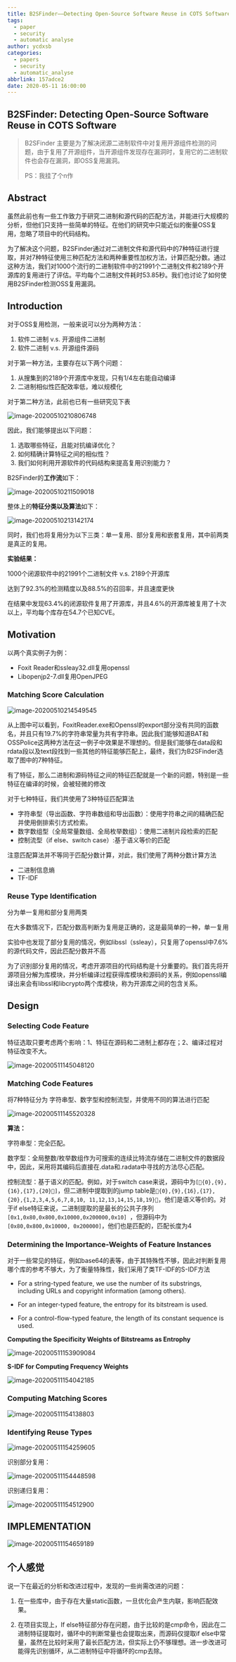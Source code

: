 ```yaml
---
title: B2SFinder——Detecting Open-Source Software Reuse in COTS Software(ASE 2019)
tags:
  - paper
  - security
  - automatic analyse
author: ycdxsb
categories:
  - papers
  - security
  - automatic_analyse
abbrlink: 157adce2
date: 2020-05-11 16:00:00
---
```

<!--toc-->


## B2SFinder: Detecting Open-Source Software Reuse in COTS Software

>  B2SFinder 主要是为了解决闭源二进制软件中对复用开源组件检测的问题，由于复用了开源组件，当开源组件发现存在漏洞时，复用它的二进制软件也会存在漏洞，即OSS复用漏洞。
>
> PS：我挂了个n作



## Abstract

虽然此前也有一些工作致力于研究二进制和源代码的匹配方法，并能进行大规模的分析，但他们只支持一些简单的特征。在他们的研究中只能近似的衡量OSS复用，忽略了项目中的代码结构。

为了解决这个问题，B2SFinder通过对二进制文件和源代码中的7种特征进行提取，并对7种特征使用三种匹配方法和两种重要性加权方法，计算匹配分数。通过这种方法，我们对1000个流行的二进制软件中的21991个二进制文件和2189个开源库的复用进行了评估。平均每个二进制文件耗时53.85秒。我们也讨论了如何使用B2SFinder检测OSS复用漏洞。

<!--more-->

## Introduction

对于OSS复用检测，一般来说可以分为两种方法：

1. 软件二进制 v.s. 开源组件二进制
2. 软件二进制 v.s. 开源组件源码

对于第一种方法，主要存在以下两个问题：

1. 从搜集到的2189个开源库中发现，只有1/4左右能自动编译
2. 二进制相似性匹配效率低，难以规模化

对于第二种方法，此前也已有一些研究见下表

![image-20200510210806748](https://ycdxsb-1257345996.cos.ap-beijing.myqcloud.com/blog/2020-07-11-133609.jpg)



因此，我们能够提出以下问题：

1. 选取哪些特征，且能对抗编译优化？
2. 如何精确计算特征之间的相似性？
3. 我们如何利用开源软件的代码结构来提高复用识别能力？



B2SFinder的**工作流**如下：

![image-20200510211509018](https://ycdxsb-1257345996.cos.ap-beijing.myqcloud.com/blog/2020-07-11-133616.jpg)

整体上的**特征分类以及算法**如下：

![image-20200510213142174](https://ycdxsb-1257345996.cos.ap-beijing.myqcloud.com/blog/2020-07-11-133623.jpg)

同时，我们也将复用分为以下三类：单一复用、部分复用和嵌套复用，其中前两类是真正的复用。

**实验结果：**

1000个闭源软件中的21991个二进制文件 v.s. 2189个开源库

达到了92.3%的检测精度以及88.5%的召回率，并且速度更快

在结果中发现63.4%的闭源软件复用了开源库，并且4.6%的开源库被复用了十次以上，平均每个库存在54.7个已知CVE。



## Motivation

以两个真实例子为例：

- Foxit Reader和ssleay32.dll复用openssl
- Libopenjp2-7.dll复用OpenJPEG



### Matching Score Calculation

![image-20200510214549545](https://ycdxsb-1257345996.cos.ap-beijing.myqcloud.com/blog/2020-07-11-133631.jpg)

从上图中可以看到，FoxitReader.exe和Openssl的export部分没有共同的函数名，并且只有19.7%的字符串常量为共有字符串。因此我们能够知道BAT和OSSPolice这两种方法在这一例子中效果是不理想的。但是我们能够在data段和rdata段以及text段找到一些其他的特征能够匹配上，最终，我们为B2SFinder选取了图中的7种特征。

有了特征，那么二进制和源码特征之间的特征匹配就是一个新的问题，特别是一些特征在编译的时候，会被轻微的修改



对于七种特征，我们共使用了3种特征匹配算法

- 字符串型（导出函数、字符串数组和导出函数）：使用字符串之间的精确匹配并使用倒排索引方式检索。
- 数字数组型（全局常量数组、全局枚举数组）：使用二进制片段检索的匹配
- 控制流型（if else、switch case）:基于语义等价的匹配

注意匹配算法并不等同于匹配分数计算，对此，我们使用了两种分数计算方法

- 二进制信息熵
- TF-IDF



### Reuse Type Identification

分为单一复用和部分复用两类

在大多数情况下，匹配分数高判断为复用是正确的，这是最简单的一种，单一复用

实验中也发现了部分复用的情况，例如libssl（ssleay），只复用了openssl中7.6%的源代码文件，因此匹配分数并不高



为了识别部分复用的情况，考虑开源项目的代码结构是十分重要的。我们首先将开源项目分解为库模块，并分析编译过程获得库模块和源码的关系，例如openssl编译出来会有libssl和libcrypto两个库模块，称为开源库之间的包含关系。



## Design

### Selecting Code Feature

特征选取只要考虑两个影响：1、特征在源码和二进制上都存在；2、编译过程对特征改变不大。

![image-20200511145048120](https://ycdxsb-1257345996.cos.ap-beijing.myqcloud.com/blog/2020-07-11-133637.jpg)



### Matching Code Features

将7种特征分为 字符串型、数字型和控制流型，并使用不同的算法进行匹配

![image-20200511145520328](https://ycdxsb-1257345996.cos.ap-beijing.myqcloud.com/blog/2020-07-11-133643.jpg)



**算法：**

字符串型：完全匹配。

数字型：全局整数/枚举数组作为可搜索的连续比特流存储在二进制文件的数据段中，因此，采用将其编码后直接在.data和.radata中寻找的方法尽心匹配。

控制流型：基于语义的匹配。例如，对于switch case来说，源码中为`[􏰁{0},{9},{16},{17},{20}􏰂]`，但二进制中提取到的jump table是`􏰁{0},{9},{16},{17},{20},{1,2,3,4,5,6,7,8,10, 11,12,13,14,15,18,19}􏰂`，他们是语义等价的。对于if else特征来说，二进制提取的是最长的公共子序列`[0x1,0x80,0x800,0x10000,0x200000,0x10] `，但源码中为`[0x80,0x800,0x10000, 0x200000]`，他们也是匹配的，匹配长度为4

### Determining the Importance-Weights of Feature Instances

对于一些常见的特征，例如base64的表等，由于其特殊性不够，因此对判断复用哪个库的参考不够大，为了衡量特殊性，我们采用了类TF-IDF的S-IDF方法

- For a string-typed feature, we use the number of its substrings, including URLs and copyright information (among others).

- For an integer-typed feature, the entropy for its bitstream is used. 
- For a control-flow-typed feature, the length of its constant sequence is used.



**Computing the Specificity Weights of Bitstreams as Entrophy**

![image-20200511153909084](https://ycdxsb-1257345996.cos.ap-beijing.myqcloud.com/blog/2020-07-11-133651.jpg)

**S-IDF for Computing Frequency Weights**

![image-20200511154042185](https://ycdxsb-1257345996.cos.ap-beijing.myqcloud.com/blog/2020-07-11-133657.jpg)

### Computing Matching Scores

![image-20200511154138803](https://ycdxsb-1257345996.cos.ap-beijing.myqcloud.com/blog/2020-07-11-133701.jpg)

### Identifying Reuse Types



![image-20200511154259605](https://ycdxsb-1257345996.cos.ap-beijing.myqcloud.com/blog/2020-07-11-133706.jpg)

识别部分复用：

![image-20200511154448598](https://ycdxsb-1257345996.cos.ap-beijing.myqcloud.com/blog/2020-07-11-133711.jpg)

识别递归复用：

![image-20200511154512900](https://ycdxsb-1257345996.cos.ap-beijing.myqcloud.com/blog/2020-07-11-133716.jpg)

## IMPLEMENTATION

![image-20200511154659189](https://ycdxsb-1257345996.cos.ap-beijing.myqcloud.com/blog/2020-07-11-133722.jpg)

## 个人感觉

说一下在最近的分析和改进过程中，发现的一些尚需改进的问题：

1. 在一些库中，由于存在大量static函数，一旦优化会产生内联，影响匹配效果。

2. 在项目实现上，If else特征部分存在问题，由于比较的是cmp命令，因此在二进制特征提取时，循环中的判断常量也会提取出来，而源码仅提取if else中常量，虽然在比较时采用了最长匹配方法，但实际上仍不够理想。进一步改进可能得先识别循环，从二进制特征中将循环的cmp去除。

   

